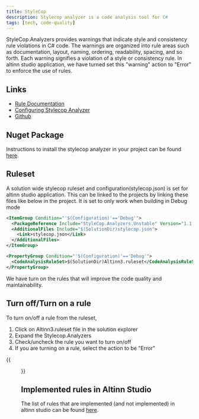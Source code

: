 ```yaml
---
title: StyleCop
description: Stylecop analyzer is a code analysis tool for C#
tags: [tech, code-quality]
---
```


StyleCop.Analyzers provides warnings that indicate style and consistency rule violations in C# code. The warnings are organized into rule areas such as documentation, layout, naming, ordering, readability, spacing, and so forth. Each warning signifies a violation of a style or consistency rule.
In altinn studio application, we have turned set this "warning" action to "Error" to enforce the use of rules.

## Links

- [Rule Documentation](https://github.com/DotNetAnalyzers/StyleCopAnalyzers/blob/master/DOCUMENTATION.md)
- [Configuring Stylecop Analyzer](https://github.com/DotNetAnalyzers/StyleCopAnalyzers/blob/master/documentation/Configuration.md)
- [Github](https://github.com/DotNetAnalyzers/StyleCopAnalyzers)

## Nuget Package
Instructions to install the stylecop analyzer in your project can be found [here](https://github.com/DotNetAnalyzers/StyleCopAnalyzers).

## Ruleset

A solution wide stylecop ruleset and configuration(stylecop.json) is set for altinn studio application.
This can be linked to the projects by linking these files like below in the project.
It is set to only work when building in Debug mode

```xml
<ItemGroup Condition="'$(Configuration)'=='Debug'">
  <PackageReference Include="StyleCop.Analyzers.Unstable" Version="1.1.1.61" />    
  <AdditionalFiles Include="$(SolutionDir)stylecop.json">
    <Link>stylecop.json</Link>
  </AdditionalFiles>
</ItemGroup>

<PropertyGroup Condition="'$(Configuration)'=='Debug'">
  <CodeAnalysisRuleSet>$(SolutionDir)Altinn3.ruleset</CodeAnalysisRuleSet>
</PropertyGroup>
```

We have turn on the rules that will improve the code quality and maintainability.

## Turn off/Turn on a rule

To turn on/off a rule from the ruleset,

1. Click on Altinn3.ruleset file in the solution explorer
2. Expand the Stylecop.Analyzers
3. Check/uncheck the rule you want to turn on/off
4. If you are turning on a rule, select the action to be "Error"

{{<figure src="turnonoffrules.gif?width=1000" title="Turn on/off a rule from ruleset">}}

## Implemented rules in Altinn Studio

The list of rules that are implemented (and not implemented) in altinn studio can be found
[here](https://github.com/Altinn/altinn-studio/blob/master/Altinn3.ruleset).
